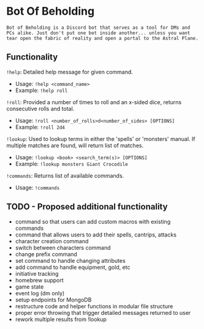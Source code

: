 # Bot Of Beholding

`Bot of Beholding is a Discord bot that serves as a tool for DMs and PCs alike. Just don't put one bot inside another... unless you want tear open the fabric of reality and open a portal to the Astral Plane.`

## Functionality
`!help`: Detailed help message for given command.
* Usage: `!help <command_name>`
* Example: `!help roll`

`!roll`: Provided a number of times to roll and an x-sided dice, returns consecutive rolls and total.
* Usage: `!roll <number_of_rolls>d<number_of_sides> [OPTIONS]`
* Example: `!roll 2d4`

`!lookup`: Used to lookup terms in either the 'spells' or 'monsters' manual. If multiple matches are found, will return list of matches.
* Usage: `!lookup <book> <search_term(s)> [OPTIONS]`
* Example: `!lookup monsters Giant Crocodile`

`!commands`: Returns list of available commands.
* Usage: `!commands`

## TODO - Proposed additional functionality
* command so that users can add custom macros with existing commands
* command that allows users to add their spells, cantrips, attacks
* character creation command
* switch between characters command
* change prefix command
* set command to handle changing attributes
* add command to handle equipment, gold, etc
* initiative tracking
* homebrew support
* game state
* event log (dm only)
* setup endpoints for MongoDB
* restructure code and helper functions in modular file structure
* proper error throwing that trigger detailed messages returned to user
* rework multiple results from !lookup